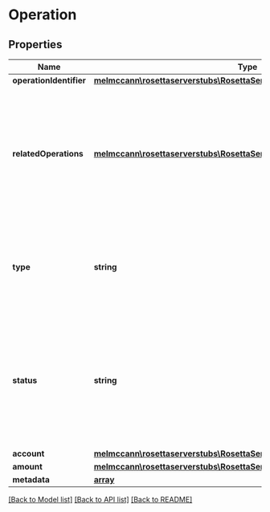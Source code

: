 # Operation

## Properties
Name | Type | Description | Notes
------------ | ------------- | ------------- | -------------
**operationIdentifier** | [**melmccann\rosettaserverstubs\RosettaServerStubsModel\OperationIdentifier**](OperationIdentifier.md) |  | 
**relatedOperations** | [**melmccann\rosettaserverstubs\RosettaServerStubsModel\OperationIdentifier**](OperationIdentifier.md) | Restrict referenced related_operations to identifier indexes &lt; the current operation_identifier.index. This ensures there exists a clear DAG-structure of relations.  Since operations are one-sided, one could imagine relating operations in a single transfer or linking operations in a call tree. | [optional] 
**type** | **string** | The network-specific type of the operation. Ensure that any type that can be returned here is also specified in the NetowrkStatus. This can be very useful to downstream consumers that parse all block data. | 
**status** | **string** | The network-specific status of the operation. Status is not defined on the transaction object because blockchains with smart contracts may have transactions that partially apply.  Blockchains with atomic transactions (all operations succeed or all operations fail) will have the same status for each operation. | 
**account** | [**melmccann\rosettaserverstubs\RosettaServerStubsModel\AccountIdentifier**](AccountIdentifier.md) |  | [optional] 
**amount** | [**melmccann\rosettaserverstubs\RosettaServerStubsModel\Amount**](Amount.md) |  | [optional] 
**metadata** | [**array**](.md) |  | [optional] 

[[Back to Model list]](../README.md#documentation-for-models) [[Back to API list]](../README.md#documentation-for-api-endpoints) [[Back to README]](../README.md)


